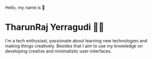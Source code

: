 Hello, my name is 👋
# TharunRaj Yerragudi 👦🏻
I'm a tech enthusiast, passionate about learning new technologies and making things creatively. Besides that I aim to use my knowledge on developing creative and minimalistic user-interfaces.

